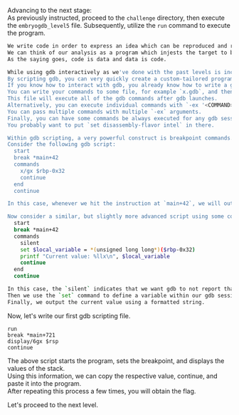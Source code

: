 Advancing to the next stage:  
As previously instructed, proceed to the `challenge` directory, then execute the `embryogdb_level5` file. Subsequently, utilize the `run` command to execute the program.  

```bash
We write code in order to express an idea which can be reproduced and refined.  
We can think of our analysis as a program which injests the target to be analyzed as data.  
As the saying goes, code is data and data is code.

While using gdb interactively as we've done with the past levels is incredibly powerful, another powerful tool is gdb scripting.  
By scripting gdb, you can very quickly create a custom-tailored program analysis tool.  
If you know how to interact with gdb, you already know how to write a gdb script--the syntax is exactly the same.  
You can write your commands to some file, for example `x.gdb`, and then launch gdb using the flag `-x <PATH_TO_SCRIPT>`.  
This file will execute all of the gdb commands after gdb launches.  
Alternatively, you can execute individual commands with `-ex '<COMMAND>'`.  
You can pass multiple commands with multiple `-ex` arguments.  
Finally, you can have some commands be always executed for any gdb session by putting them in `~/.gdbinit`.  
You probably want to put `set disassembly-flavor intel` in there.  

Within gdb scripting, a very powerful construct is breakpoint commands. 
Consider the following gdb script:
  start
  break *main+42
  commands
    x/gx $rbp-0x32
    continue
  end
  continue

In this case, whenever we hit the instruction at `main+42`, we will output a particular local variable and then continue execution.

Now consider a similar, but slightly more advanced script using some commands you haven't yet seen:
  start
  break *main+42
  commands
    silent
    set $local_variable = *(unsigned long long*)($rbp-0x32)
    printf "Current value: %llx\n", $local_variable
    continue
  end
  continue

In this case, the `silent` indicates that we want gdb to not report that we have hit a breakpoint, to make the output a bit cleaner.  
Then we use the `set` command to define a variable within our gdb session, whose value is our local variable.  
Finally, we output the current value using a formatted string.
```

Now, let's write our first gdb scripting file.

```gdb
run
break *main+721
display/6gx $rsp
continue
```

The above script starts the program, sets the breakpoint, and displays the values of the stack.  
Using this information, we can copy the respective value, continue, and paste it into the program.  
After repeating this process a few times, you will obtain the flag.  
<!-- Flag: ~pwn.college{wrYITQuz-p33ii1_1asyBMnJDIt.0FO0IDL4UDOzQzW}~ -->
Let's proceed to the next level.  